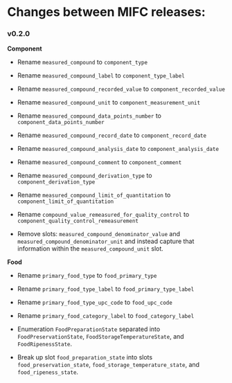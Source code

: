 # Changes between MIFC releases:

### v0.2.0

**Component**

* Rename `measured_compound` to `component_type`

* Rename `measured_compound_label` to `component_type_label`

* Rename `measured_compound_recorded_value` to `component_recorded_value`

* Rename `measured_compound_unit` to `component_measurement_unit`

* Rename `measured_compound_data_points_number` to `component_data_points_number`

* Rename `measured_compound_record_date` to `component_record_date`

* Rename `measured_compound_analysis_date` to `component_analysis_date`

* Rename `measured_compound_comment` to `component_comment`

* Rename `measured_compound_derivation_type` to `component_derivation_type`

* Rename `measured_compound_limit_of_quantitation` to `component_limit_of_quantitation`

* Rename `compound_value_remeasured_for_quality_control` to `component_quality_control_remeasurement`

* Remove slots: `measured_compound_denominator_value` and `measured_compound_denominator_unit` and instead capture that information within the `measured_compound_unit` slot.

**Food**

* Rename `primary_food_type` to `food_primary_type`

* Rename `primary_food_type_label` to `food_primary_type_label`

* Rename `primary_food_type_upc_code` to `food_upc_code`

* Rename `primary_food_category_label` to `food_category_label`

* Enumeration `FoodPreparationState` separated into `FoodPreservationState`, `FoodStorageTemperatureState`, and `FoodRipenessState`.

* Break up slot `food_preparation_state` into slots `food_preservation_state`, `food_storage_temperature_state`, and `food_ripeness_state`.

